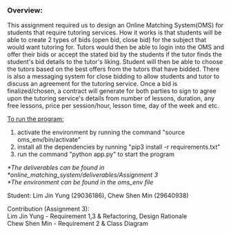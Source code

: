 ### Overview:
This assignment required us to design an Online Matching System(OMS) for students that require tutoring services. How it works is that students will be able to create 2 types of bids (open bid, close bid) for the subject that would want tutoring for. Tutors would then be able to login into the OMS and offer their bids or accept the stated bid by the students if the tutor finds the student's bid details to the tutor's liking. Student will then be able to choose the tutors based on the best offers from the tutors that have bidded. There is also a messaging system for close bidding to allow students and tutor to discuss an agreement for the tutoring service. Once a bid is finalized/chosen, a contract will generate for both parties to sign to agree upon the tutoring service's details from number of lessons, duration, any free lessons, price per session/hour, lesson time, day of the week and etc.

<ins>To run the program:
1. activate the environment by running the command "source oms_env/bin/activate"
2. install all the dependencies by running "pip3 install -r requirements.txt"
3. run the command "python app.py" to start the program

_*The deliverables can be found in *online_matching_system/deliverables/Assignment 3_ <br>
_*The environment can be found in the oms_env file_

Student: Lim Jin Yung (29036186), Chew Shen Min (29640938)

Contribution (Assignment 3): <br>
Lim Jin Yung - Requirement 1,3 & Refactoring, Design Rationale <br>
Chew Shen Min - Requirement 2 & Class Diagram

